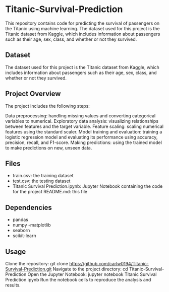 # Titanic-Survival-Prediction
This repository contains code for predicting the survival of passengers on the Titanic using machine learning. The dataset used for this project is the Titanic dataset from Kaggle, which includes information about passengers such as their age, sex, class, and whether or not they survived. 
## Dataset
The dataset used for this project is the Titanic dataset from Kaggle, which includes information about passengers such as their age, sex, class, and whether or not they survived.

## Project Overview
The project includes the following steps:

Data preprocessing: handling missing values and converting categorical variables to numerical.
Exploratory data analysis: visualizing relationships between features and the target variable.
Feature scaling: scaling numerical features using the standard scaler.
Model training and evaluation: training a logistic regression model and evaluating its performance using accuracy, precision, recall, and F1-score.
Making predictions: using the trained model to make predictions on new, unseen data.
## Files
- train.csv: the training dataset
- test.csv: the testing dataset
- Titanic Survival Prediction.ipynb: Jupyter Notebook containing the code for the project
README.md: this file

## Dependencies
- pandas
- numpy
 -matplotlib
- seaborn
- scikit-learn

## Usage
Clone the repository: git clone https://github.com/carlw0194/Titanic-Survival-Prediction.git
Navigate to the project directory: cd Titanic-Survival-Prediction
Open the Jupyter Notebook: jupyter notebook Titanic Survival Prediction.ipynb
Run the notebook cells to reproduce the analysis and results.
